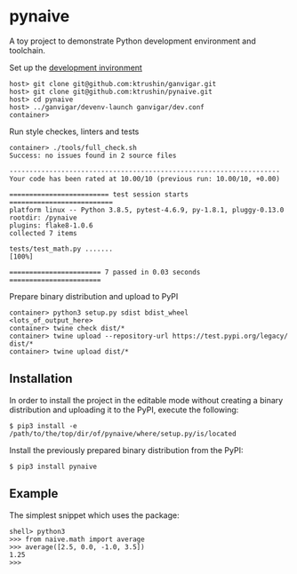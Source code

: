 # pynaive
A toy project to demonstrate Python development environment and toolchain.

Set up the [development invironment](https://github.com/ktrushin/ganvigar)
```shell
host> git clone git@github.com:ktrushin/ganvigar.git
host> git clone git@github.com:ktrushin/pynaive.git
host> cd pynaive
host> ../ganvigar/devenv-launch ganvigar/dev.conf
container>
```

Run style checkes, linters and tests
```shell
container> ./tools/full_check.sh
Success: no issues found in 2 source files

--------------------------------------------------------------------
Your code has been rated at 10.00/10 (previous run: 10.00/10, +0.00)

========================= test session starts ==========================
platform linux -- Python 3.8.5, pytest-4.6.9, py-1.8.1, pluggy-0.13.0
rootdir: /pynaive
plugins: flake8-1.0.6
collected 7 items

tests/test_math.py .......                                       [100%]

======================= 7 passed in 0.03 seconds =======================
```

Prepare binary distribution and upload to PyPI
```shell
container> python3 setup.py sdist bdist_wheel
<lots_of_output_here>
container> twine check dist/*
container> twine upload --repository-url https://test.pypi.org/legacy/ dist/*
container> twine upload dist/*
```

## Installation
In order to install the project in the editable mode without creating a
binary distribution and uploading it to the PyPI, execute the following:
```shell
$ pip3 install -e /path/to/the/top/dir/of/pynaive/where/setup.py/is/located
```
Install the previously prepared binary distribution from the PyPI:
```shell
$ pip3 install pynaive
```

## Example
The simplest snippet which uses the package:
```
shell> python3
>>> from naive.math import average
>>> average([2.5, 0.0, -1.0, 3.5])
1.25
>>>
```
